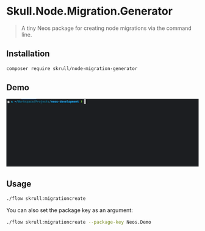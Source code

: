 # Skull.Node.Migration.Generator
> A tiny Neos package for creating node migrations via the command line.

## Installation

```bash
composer require skrull/node-migration-generator
```

## Demo
![Demo Video](Documentation/demo.gif)

## Usage

```bash
./flow skrull:migrationcreate
```

You can also set the package key as an argument:

```bash
./flow skrull:migrationcreate --package-key Neos.Demo
```
